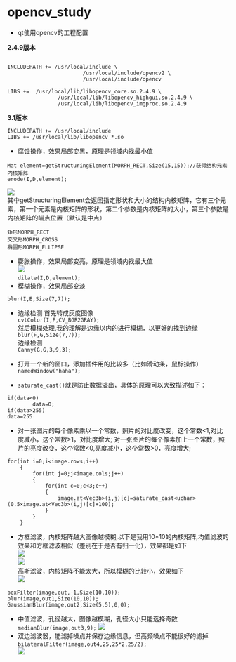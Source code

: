 # opencv_study


* qt使用opencv的工程配置

**2.4.9版本**  

```

INCLUDEPATH += /usr/local/include \
                        /usr/local/include/opencv2 \
                        /usr/local/include/opencv

LIBS +=  /usr/local/lib/libopencv_core.so.2.4.9 \
                /usr/local/lib/libopencv_highgui.so.2.4.9 \
                /usr/local/lib/libopencv_imgproc.so.2.4.9
```
**3.1版本**
```
INCLUDEPATH += /usr/local/include
LIBS += /usr/local/lib/libopencv_*.so
```

* 腐蚀操作，效果局部变黑，原理是领域内找最小值  
```
Mat element=getStructuringElement(MORPH_RECT,Size(15,15));//获得结构元素内核矩阵
erode(I,D,element);
```  
![](erode.png)   
其中getStructuringElement会返回指定形状和大小的结构内核矩阵，它有三个元素，第一个元素是内核矩阵的形状，第二个参数是内核矩阵的大小，第三个参数是内核矩阵的瞄点位置（默认是中点）  
```
矩形MORPH_RECT  
交叉形MORPH_CROSS  
椭圆形MORPH_ELLIPSE  
```
* 膨胀操作，效果局部变亮，原理是领域内找最大值  
![](dilate.png)   
`dilate(I,D,element);`
* 模糊操作，效果局部变淡
```
blur(I,E,Size(7,7));
```
* 边缘检测
首先转成灰度图像  
`cvtColor(I,F,CV_BGR2GRAY);`  
然后模糊处理,我的理解是边缘以内的进行模糊，以更好的找到边缘  
`blur(F,G,Size(7,7));`  
边缘检测  
`Canny(G,G,3,9,3);`  

* 打开一个新的窗口，添加插件用的比较多（比如滑动条，鼠标操作）
`namedWindow("haha");`

* `saturate_cast()`就是防止数据溢出，具体的原理可以大致描述如下：
```
if(data<0)
        data=0;
if(data>255)
data=255
```

* 对一张图片的每个像素乘以一个常数，照片的对比度改变，这个常数<1,对比度减小，这个常数>1，对比度增大;
对一张图片的每个像素加上一个常数，照片的亮度改变，这个常数<0,亮度减小，这个常数>0，亮度增大;
```
for(int i=0;i<image.rows;i++)
    {
        for(int j=0;j<image.cols;j++)
        {
            for(int c=0;c<3;c++)
            {
                image.at<Vec3b>(i,j)[c]=saturate_cast<uchar>(0.5×image.at<Vec3b>(i,j)[c]+100);
            }
        }
    }
```
* 方框滤波，内核矩阵越大图像越模糊,以下是我用10*10的内核矩阵,均值滤波的效果和方框滤波相似（差别在于是否有归一化），效果都是如下  
![](srcImage.jpg)  
![](boxFilter.png)  
高斯滤波，内核矩阵不能太大，所以模糊的比较小，效果如下  
![](gaussianBlue.png)  
```
boxFilter(image,out,-1,Size(10,10));
blur(image,out1,Size(10,10));
GaussianBlur(image,out2,Size(5,5),0,0);
```
* 中值滤波，孔径越大，图像越模糊，孔径大小只能选择奇数`medianBlur(image,out3,9);`
![](median.png)
* 双边滤波器，能滤掉噪点并保存边缘信息，但高频噪点不能很好的滤掉`bilateralFilter(image,out4,25,25*2,25/2);`  
![](bf.png)








